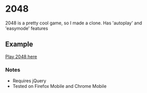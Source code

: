 # 2048

2048 is a pretty cool game, so I made a clone. Has 'autoplay' and 'easymode' features

## Example

[Play 2048 here](https://ryanl.co.uk/2048)

### Notes

- Requires jQuery
- Tested on Firefox Mobile and Chrome Mobile
